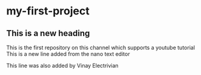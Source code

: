 # my-first-project

## This is a new heading

This is the first repository on this channel which supports a youtube tutorial
This is a new line added from the nano text editor

This line was also added by Vinay 
Electrivian
